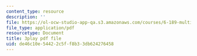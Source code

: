 ```yaml
---
content_type: resource
description: ''
file: https://ol-ocw-studio-app-qa.s3.amazonaws.com/courses/6-189-multicore-programming-primer-january-iap-2007/de46c10e54422c5ff8b33db624276458_zg1bHfos6U8.pdf
file_type: application/pdf
resourcetype: Document
title: 3play pdf file
uid: de46c10e-5442-2c5f-f8b3-3db624276458
---
```

